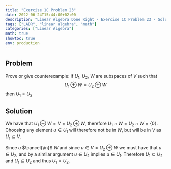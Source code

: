 ```yaml
---
title: "Exercise 1C Problem 23"
date: 2022-06-24T15:44:00+02:00
description: "Linear Algebra Done Right - Exercise 1C Problem 23 - Solution"
tags: ["LADR", "linear algebra", "math"]
categories: ["Linear Algebra"]
math: true
showtoc: true
env: production
---
```


## Problem
Prove or give counterexample: if $U_1$, $U_2$, $W$ are subspaces of $V$ such that
$$U_1 \oplus W = U_2 \oplus W$$
then $U_1 = U_2$

## Solution
We have that $U_1 \oplus W = V = U_2 \oplus W$, therefore $U_1 \cap W = U_2 \cap W = \lbrace 0 \rbrace$. Choosing any element $u \in U_1$ will therefore not be in $W$, but will be in $V$ as $U_1 \subseteq V$.

Since $u$ $\cancel{\in}$ $W$ and since $u \in V = U_2 \oplus W$ we must have that $u \in U_2$, and by a similar argument $u \in U_2$ implies $u \in U_1$. Therefore $U_1 \subseteq U_2$ and $U_1 \subseteq U_2$ and thus $U_1 = U_2$.










